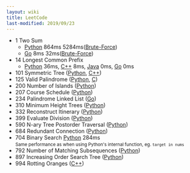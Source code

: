 ```yaml
---
layout: wiki 
title: LeetCode
last-modified: 2019/09/23
---
```


- 1 Two Sum
  - [Python](https://github.com/likejazz/leetcode/blob/master/leetcode/1-two-sum.py) 864ms 5284ms([Brute-Force](https://leetcode.com/submissions/detail/245362891/))
  - [Go](https://github.com/likejazz/leetcode/blob/master/leetcode/1-two-sum.go) 8ms 32ms([Brute-Force](https://leetcode.com/submissions/detail/245373276/))
- 14 Longest Common Prefix
  - [Python](https://github.com/likejazz/leetcode/blob/master/leetcode/14-longest-common-prefix.py) 36ms, [C++](https://github.com/likejazz/leetcode/blob/master/leetcode/14-longest-common-prefix.cpp) 8ms, [Java](https://github.com/likejazz/leetcode/blob/master/leetcode/14-longest-common-prefix.java) 0ms, [Go](https://github.com/likejazz/leetcode/blob/master/leetcode/14-longest-common-prefix.go) 0ms
- 101 Symmetric Tree ([Python](https://github.com/likejazz/leetcode/blob/master/leetcode/101-symmetric-tree.py), [C++](https://github.com/likejazz/leetcode/blob/master/leetcode/101-symmetric-tree.cpp))
- 125 Valid Palindrome ([Python](https://github.com/likejazz/leetcode/blob/master/leetcode/125-valid-palindrome.py), [C](https://github.com/likejazz/leetcode/blob/master/leetcode/125-valid-palindrome.c))
- 200 Number of Islands ([Python](https://github.com/likejazz/leetcode/blob/master/leetcode/200-number-of-islands.py))
- 207 Course Schedule ([Python](https://github.com/likejazz/leetcode/blob/master/leetcode/207-course-schedule.py))
- 234 Palindrome Linked List ([Go](https://github.com/likejazz/leetcode/blob/master/leetcode/234-palindrome-linked-list.go))
- 310 Minimum Height Trees ([Python](https://github.com/likejazz/leetcode/blob/master/leetcode/310-minimum-height-trees.py))
- 332 Reconstruct Itinerary ([Python](https://github.com/likejazz/leetcode/blob/master/leetcode/332-reconstruct-itinerary.py))
- 399 Evaluate Division ([Python](https://github.com/likejazz/leetcode/blob/master/leetcode/399-evaluate-division.py))
- 590 N-ary Tree Postorder Traversal ([Python](https://github.com/likejazz/leetcode/blob/master/leetcode/590.py))
- 684 Redundant Connection ([Python](https://github.com/likejazz/leetcode/blob/master/leetcode/684-redundant-connection.py))
- 704 Binary Search [Python](https://github.com/likejazz/leetcode/blob/master/leetcode/704-binary-search.py) 284ms  
<small>Same performance as when using Python's internal function, eg. `target in nums`</small>
- 792 Number of Matching Subsequences ([Python](https://github.com/likejazz/leetcode/blob/master/leetcode/792-number-of-matching-subsequences.py))
- 897 Increasing Order Search Tree ([Python](https://github.com/likejazz/leetcode/blob/master/leetcode/897.py))
- 994 Rotting Oranges ([C++](https://github.com/likejazz/leetcode/blob/master/leetcode/994-rotting-oranges.cpp))
